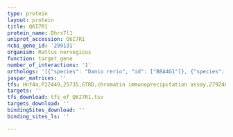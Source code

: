 ```yaml
---
type: protein
layout: protein
title: Q6I7R1
protein_name: Dhrs7l1
uniprot_accession: Q6I7R1
ncbi_gene_id: '299131'
organism: Rattus norvegicus
function: target gene
number_of_interactions: '1'
orthologs: '[{"species": "Danio rerio", "id": ["B8A4G1"]}, {"species": "Mus musculus", "id": ["A0A140LIS8"]}, {"species": "Drosophila melanogaster", "id": ["<a href=\"/protein/q9vq39\">Q9VQ39</a>"]}]'
jaspar_matrices: ''
tfs: Hnf4a,P22449,25735,GTRD,chromatin immunoprecipitation assay,27924024%5Buid%5D,No
targets: ''
tfs_download: tfs_of_Q6I7R1.tsv
targets_download: ''
bindingSites_download: ''
binding_sites_ls: ''

---
```

